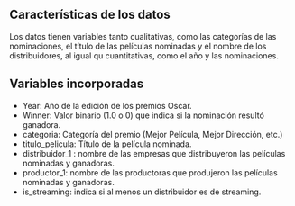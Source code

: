 ## Características de los datos
Los datos tienen variables tanto cualitativas, como las categorías de las nominaciones, el título de las películas nominadas y el nombre de los distribuidores, al igual qu cuantitativas, como el año y las nominaciones.

## Variables incorporadas
+ Year: Año de la edición de los premios Oscar.
+ Winner: Valor binario (1.0 o 0) que indica si la nominación resultó ganadora.
+ categoria: Categoría del premio (Mejor Película, Mejor Dirección, etc.)
+ titulo_pelicula: Título de la película nominada.
+ distribuidor_1 : nombre de las empresas que distribuyeron las películas nominadas y ganadoras.
+ productor_1: nombre de las productoras que produjeron las películas nominadas y ganadoras.
+ is_streaming: indica si al menos un distribuidor es de streaming.